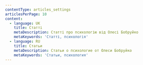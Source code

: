 ```yaml
---
contentType: articles_settings
articlesPerPage: 10
content:
  - language: UK
    title: Статті
    metaDescription: Статті про психологію від Олесі Бобруйко
    metaKeywords: 'Статті, психологія'
  - language: RU
    title: Статьи
    metaDescription: Статьи о психологие от Олеси Бобруйко
    metaKeywords: 'Статьи, психология'
---
```

